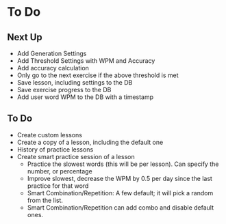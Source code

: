 # To Do

## Next Up

- Add Generation Settings
- Add Threshold Settings with WPM and Accuracy
- Add accuracy calculation
- Only go to the next exercise if the above threshold is met
- Save lesson, including settings to the DB
- Save exercise progress to the DB
- Add user word WPM to the DB with a timestamp

## To Do

- Create custom lessons
- Create a copy of a lesson, including the default one
- History of practice lessons
- Create smart practice session of a lesson
  - Practice the slowest words (this will be per lesson). Can specify the number, or percentage
  - Improve slowest, decrease the WPM by 0.5 per day since the last practice for that word
  - Smart Combination/Repetition: A few default; it will pick a random from the list.
  - Smart Combination/Repetition can add combo and disable default ones.
